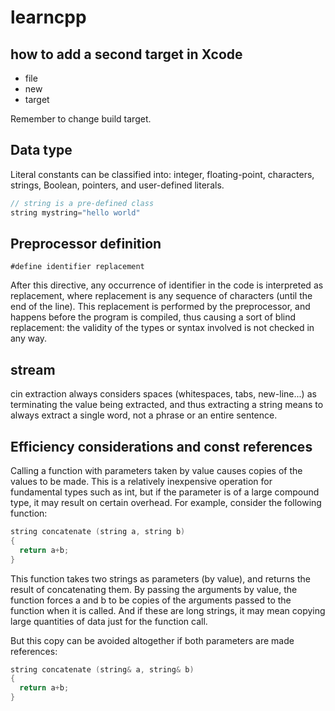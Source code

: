 # learncpp

## how to add a second target in Xcode
- file
- new
- target

Remember to change build target.

## Data type
Literal constants can be classified into: integer, floating-point, characters, strings, Boolean, pointers, and user-defined literals.
```c++
// string is a pre-defined class
string mystring="hello world"
```

## Preprocessor definition

`#define identifier replacement`

After this directive, any occurrence of identifier in the code is interpreted as replacement, where replacement is any sequence of characters (until the end of the line). This replacement is performed by the preprocessor, and happens before the program is compiled, thus causing a sort of blind replacement: the validity of the types or syntax involved is not checked in any way.

## stream
cin extraction always considers spaces (whitespaces, tabs, new-line...) as terminating the value being extracted, and thus extracting a string means to always extract a single word, not a phrase or an entire sentence.

## Efficiency considerations and const references
Calling a function with parameters taken by value causes copies of the values to be made. This is a relatively inexpensive operation for fundamental types such as int, but if the parameter is of a large compound type, it may result on certain overhead. For example, consider the following function:
```c++
string concatenate (string a, string b)
{
  return a+b;
}
```

This function takes two strings as parameters (by value), and returns the result of concatenating them. By passing the arguments by value, the function forces a and b to be copies of the arguments passed to the function when it is called. And if these are long strings, it may mean copying large quantities of data just for the function call.

But this copy can be avoided altogether if both parameters are made references:
```c++
string concatenate (string& a, string& b)
{
  return a+b;
}
```

